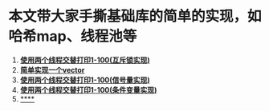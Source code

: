 # 本文带大家手撕基础库的简单的实现，如哈希map、线程池等

1. [**使用两个线程交替打印1-100(互斥锁实现)**](./手撕/使用两个线程交替打印1-100(互斥锁实现).cpp)
2. [**简单实现一个vector**](./手撕/self_vector.h)
3. [**使用两个线程交替打印1-100(信号量实现)**](./手撕/使用两个线程交替打印1-100(信号量实现).cpp)
4. [**使用两个线程交替打印1-100(条件变量实现)**](./手撕/使用两个线程交替打印1-100(条件变量实现).cpp)
5. [****](./手撕/xxxx.cpp)
